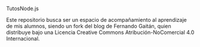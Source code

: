 TutosNode.js

Este repositorio busca ser un espacio de acompañamiento al aprendizaje de mis alumnos, siendo un fork del blog de 
Fernando Gaitán, quien distribuye bajo una Licencia Creative Commons Atribución-NoComercial 4.0 Internacional.